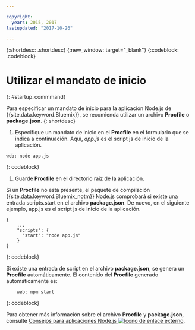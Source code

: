 ```yaml
---

copyright:
  years: 2015, 2017
lastupdated: "2017-10-26"

---
```


{:shortdesc: .shortdesc}
{:new_window: target="_blank"}
{:codeblock: .codeblock}


# Utilizar el mandato de inicio
{: #startup_commmand}

Para especificar un mandato de inicio para la aplicación Node.js de {{site.data.keyword.Bluemix}}, se recomienda utilizar un archivo **Procfile** o **package.json**.
{: shortdesc}

1. Especifique un mandato de inicio en el **Procfile** en el formulario que se indica a continuación. Aquí, _app.js_ es el script js de inicio de la aplicación.
```
web: node app.js
```
{: codeblock}

1. Guarde **Procfile** en el directorio raíz de la aplicación.

Si un **Procfile** no está presente, el paquete de compilación {{site.data.keyword.Bluemix_notm}} Node.js comprobará si existe una entrada scripts.start en el archivo **package.json**. De nuevo, en el siguiente ejemplo, app.js es el script js de inicio de la aplicación.
```
{
    ...   
    "scripts": {
      "start": "node app.js"
    }
}
```
{: codeblock}

Si existe una entrada de script en el archivo **package.json**, se genera un
**Procfile** automáticamente. El contenido del **Procfile** generado automáticamente es:
```
    web: npm start
```
{: codeblock}

Para obtener más información sobre el archivo **Procfile** y **package.json**, consulte [Consejos para aplicaciones Node.js ![Icono de enlace externo](../../icons/launch-glyph.svg "Icono de enlace externo")](https://docs.cloudfoundry.org/buildpacks/node/node-tips.html).
